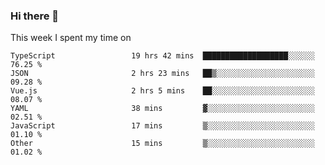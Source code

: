 ### Hi there 👋

<!--
**qiruohan/qiruohan** is a ✨ _special_ ✨ repository because its `README.md` (this file) appears on your GitHub profile.

Here are some ideas to get you started:

- 🔭 I’m currently working on ...
- 🌱 I’m currently learning ...
- 👯 I’m looking to collaborate on ...
- 🤔 I’m looking for help with ...
- 💬 Ask me about ...
- 📫 How to reach me: ...
- 😄 Pronouns: ...
- ⚡ Fun fact: ...
-->

This week I spent my time on 
<!--START_SECTION:waka-->

```text
TypeScript                 19 hrs 42 mins  ███████████████████░░░░░░   76.25 %
JSON                       2 hrs 23 mins   ██▒░░░░░░░░░░░░░░░░░░░░░░   09.28 %
Vue.js                     2 hrs 5 mins    ██░░░░░░░░░░░░░░░░░░░░░░░   08.07 %
YAML                       38 mins         ▓░░░░░░░░░░░░░░░░░░░░░░░░   02.51 %
JavaScript                 17 mins         ▒░░░░░░░░░░░░░░░░░░░░░░░░   01.10 %
Other                      15 mins         ▒░░░░░░░░░░░░░░░░░░░░░░░░   01.02 %
```

<!--END_SECTION:waka-->
